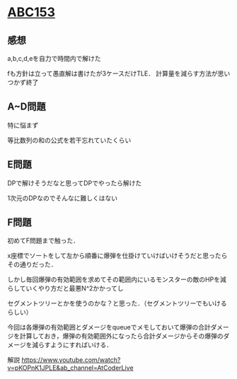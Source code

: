 # [ABC153](https://atcoder.jp/contests/abc153/tasks)

## 感想
a,b,c,d,eを自力で時間内で解けた

fも方針は立って愚直解は書けたが3ケースだけTLE．
計算量を減らす方法が思いつかず終了

## A~D問題
特に悩まず

等比数列の和の公式を若干忘れていたくらい

## E問題
DPで解けそうだなと思ってDPでやったら解けた

1次元のDPなのでそんなに難しくはない

## F問題
初めてF問題まで触った．

x座標でソートをして左から順番に爆弾を仕掛けていけばいけそうだと思ったらその通りだった．

しかし毎回爆弾の有効範囲を求めてその範囲内にいるモンスターの敵のHPを減らしていくやり方だと最悪N^2かかってし

セグメントツリーとかを使うのかな？と思った．（セグメントツリーでもいけるらしい）

今回は各爆弾の有効範囲とダメージをqueueでメモしておいて爆弾の合計ダメージを計算しておき，爆弾の有効範囲外になったら合計ダメージからその爆弾のダメージを減らすようにすればいける．

解説
https://www.youtube.com/watch?v=pKOPnK1JPLE&ab_channel=AtCoderLive

